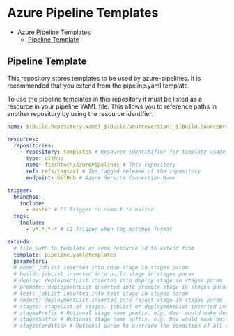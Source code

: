 # Azure Pipeline Templates

- [Azure Pipeline Templates](#azure-pipeline-templates)
  - [Pipeline Template](#pipeline-template)

## Pipeline Template

This repository stores templates to be used by azure-pipelines. It is recommended that you extend from the pipeline.yaml template.

To use the pipeline templates in this repository it must be listed as a resource in your pipeline YAML file. This allows you to reference paths in another repository by using the resource identifier.

```yaml
name: $(Build.Repository.Name)_$(Build.SourceVersion)_$(Build.SourceBranchName) # name is the format for $(Build.BuildNumber)

resources:
  repositories:
    - repository: templates # Resource identitifier for template usage
      type: github
      name: fitchtech/AzurePipelines # This repository
      ref: refs/tags/v1 # The tagged release of the repository
      endpoint: GitHub # Azure Service Connection Name

trigger:
  branches:
    include:
      - master # CI Trigger on commit to master
  tags:
    include:
      - v*.*.*-* # CI Trigger when tag matches format

extends:
  # file path to template at repo resource id to extend from
  template: pipeline.yaml@templates
  parameters:
  # code: jobList inserted into code stage in stages param
  # build: jobList inserted into build stage in stages param
  # deploy: deploymentList inserted into deploy stage in stages param
  # promote: deploymentList inserted into promote stage in stages param
  # test: jobList inserted into test stage in stages param
  # reject: deploymentList inserted into reject stage in stages param
  # stages: stageList of stages. jobList or deploymentList inserted into stage with matching name
  # stagesPrefix # Optional stage name prefix. e.g. dev- would make dev-build, dev-deploy, etc.
  # stagesSuffix # Optional stage name suffix. e.g. Dev would make buildDev, deployDev, etc.
  # stagesCondition # Optional param to override the condition of all stages

```
